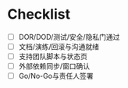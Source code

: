 # Checklist

- [ ] DOR/DOD/测试/安全/隐私门通过
- [ ] 文档/演练/回滚与沟通就绪
- [ ] 支持团队脚本与状态页
- [ ] 外部依赖同步/窗口确认
- [ ] Go/No-Go与责任人签署
